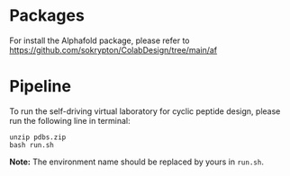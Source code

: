 # Packages
For install the Alphafold package, please refer to https://github.com/sokrypton/ColabDesign/tree/main/af

# Pipeline

To run the self-driving virtual laboratory for cyclic peptide design, please run the following line in terminal:

```shell
unzip pdbs.zip
bash run.sh
```
**Note:** The environment name should be replaced by yours in `run.sh`.
